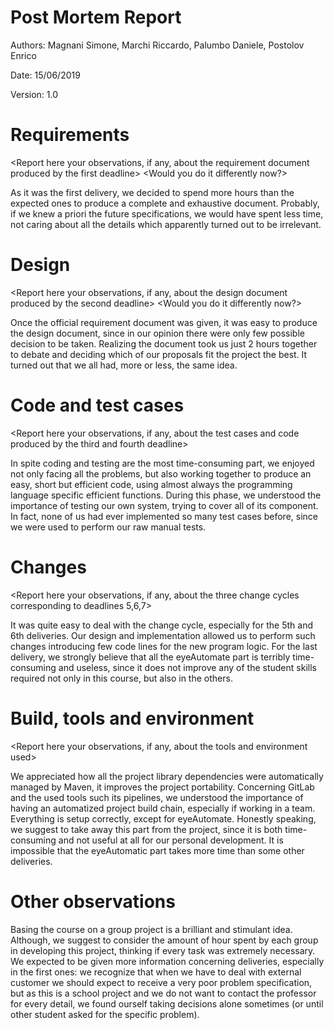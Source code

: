 # Post Mortem Report

Authors: Magnani Simone, Marchi Riccardo, Palumbo Daniele, Postolov Enrico

Date: 15/06/2019

Version: 1.0


<This document is about your observations and lessons learnt on the project. They will not be used to grade the project> 

# Requirements


<Report here your observations, if any, about the requirement document produced by the first deadline>
<Would you do it differently now?>

As it was the first delivery, we decided to spend more hours than the expected ones to produce a complete and exhaustive document. Probably, if we knew a priori the future specifications, we would have spent less time, not caring about all the details
which apparently turned out to be irrelevant.

# Design


<Report here your observations, if any, about the design  document produced by the second  deadline>
<Would you do it differently now?>

Once the official requirement document was given, it was easy to produce the design document, since in our opinion there were only few
possible decision to be taken. Realizing the document took us just 2 hours together to debate and deciding which of our proposals fit the project the best. It turned out that we all had, more or less, the same idea.


# Code and test cases

<Report here your observations, if any, about the test cases and code produced by the third and fourth deadline>

In spite coding and testing are the most time-consuming part, we enjoyed not only facing all the problems, but also working
together to produce an easy, short but efficient code, using almost always the programming language specific efficient functions.
During this phase, we understood the importance of testing our own system, trying to cover all of its component. In fact, none of us had ever
implemented so many test cases before, since we were used to perform our raw manual tests.

# Changes

<Report here your observations, if any, about the three change cycles corresponding to deadlines 5,6,7>

It was quite easy to deal with the change cycle, especially for the 5th and 6th deliveries. Our design and implementation allowed us to perform
such changes introducing few code lines for the new program logic. For the last delivery, we strongly believe that all the eyeAutomate part is terribly time-consuming
and useless, since it does not improve any of the student skills required not only in this course, but also in the others. 


# Build, tools and environment

<Report here your observations, if any, about the tools and environment used>

We appreciated how all the project library dependencies were automatically managed by Maven, it improves the project portability. Concerning GitLab and the used tools such its pipelines, we understood the importance of having an automatized project build chain, especially if working in a team.
Everything is setup correctly, except for eyeAutomate. Honestly speaking, we suggest to take away this part from the project, since it is both time-consuming and 
not useful at all for our personal development. It is impossible that the eyeAutomatic part takes more time than some other deliveries.

# Other observations

<Report here any other comment or suggestion >

Basing the course on a group project is a brilliant and stimulant idea. Although, we suggest to consider the amount of hour spent by each group in developing
this project, thinking if every task was extremely necessary. We expected to be given more information concerning deliveries, especially in the first ones: we recognize
that when we have to deal with external customer we should expect to receive a very poor problem specification, but as this is a school project and we do not
want to contact the professor for every detail, we found ourself taking decisions alone sometimes (or until other student asked for the specific problem). 
